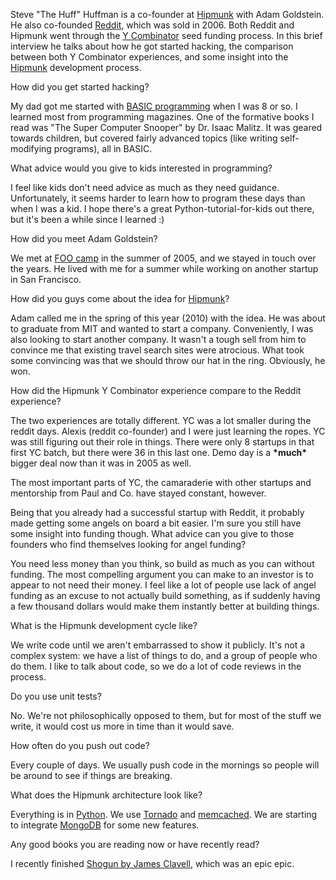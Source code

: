 <p class="interview-intro">Steve "The Huff" Huffman is a co-founder at <a href="http://www.hipmunk.com/">Hipmunk</a> with Adam Goldstein. He also co-founded <a href="http://reddit.com">Reddit</a>, which was sold in 2006. Both Reddit and Hipmunk went through the <a href=http://ycombinator.com">Y Combinator</a> seed funding process. In this brief interview he talks about how he got started hacking, the comparison between both Y Combinator experiences, and some insight into the <a href="http://hipmunk.com">Hipmunk</a> development process.</p>

<p class="question">How did you get started hacking?</p>
<p class="answer">My dad got me started with <a href="http://en.wikipedia.org/wiki/BASIC">BASIC programming</a> when I was 8 or so. I learned most from programming magazines. One of the formative books I read was "The Super Computer Snooper" by Dr. Isaac Malitz. It was geared towards children, but covered fairly advanced topics (like writing self-modifying programs), all in BASIC.</p>

<p class="question">What advice would you give to kids interested in programming?</p>
<p class="answer">I feel like kids don't need advice as much as they need guidance. Unfortunately, it seems harder to learn how to program these days than when I was a kid. I hope there's a great Python-tutorial-for-kids out there, but it's been a while since I learned :)</p>

<p class="question">How did you meet Adam Goldstein?</p>
<p class="answer">We met at <a href="http://en.wikipedia.org/wiki/Foo_Camp">FOO camp</a> in the summer of 2005, and we stayed in touch over the years. He lived with me for a summer while working on another startup in San Francisco.</p>

<p class="question">How did you guys come about the idea for <a href="http://www.hipmunk.com">Hipmunk</a>?</p>
<p class="answer">Adam called me in the spring of this year (2010) with the idea. He was about to graduate from MIT and wanted to start a company. Conveniently, I was also looking to start another company. It wasn't a tough sell from him to convince me that existing travel search sites were atrocious. What took some convincing was that we should throw our hat in the ring. Obviously, he won.</p>

<p class="question">How did the Hipmunk Y Combinator experience compare to the Reddit experience?</p>
<p class="answer">The two experiences are totally different. YC was a lot smaller during the reddit days. Alexis (reddit co-founder) and I were just learning the ropes. YC was still figuring out their role in things. There were only 8 startups in that first YC batch, but there were 36 in this last one. Demo day is a <b>*much*</b> bigger deal now than it was in 2005 as well.</p>
<p class="answer">The most important parts of YC, the camaraderie with other startups and mentorship from Paul and Co. have stayed constant, however.</p>

<p class="question">Being that you already had a successful startup with Reddit, it probably made getting some angels on board a bit easier. I'm sure you still have some insight into funding though. What advice can you give to those founders who find themselves looking for angel funding?</p>
<p class="answer">You need less money than you think, so build as much as you can without funding. The most compelling argument you can make to an investor is to appear to not need their money. I feel like a lot of people use lack of angel funding as an excuse to not actually build something, as if suddenly having a few thousand dollars would make them instantly better at building things.</p>

<p class="question">What is the Hipmunk development cycle like?</p>
<p class="answer">We write code until we aren't embarrassed to show it publicly. It's not a complex system: we have a list of things to do, and a group of people who do them. I like to talk about code, so we do a lot of code reviews in the process.</p>

<p class="question">Do you use unit tests?</p>
<p class="answer">No. We're not philosophically opposed to them, but for most of the stuff we write, it would cost us more in time than it would save.</p>

<p class="question">How often do you push out code?</p>
<p class="answer">Every couple of days. We usually push code in the mornings so people will be around to see if things are breaking.</p>

<p class="question">What does the Hipmunk architecture look like?</p>
<p class="answer">Everything is in <a href="http://python.org/">Python</a>. We use <a href="http://www.tornadoweb.org/">Tornado</a> and <a href="http://memcached.org/">memcached</a>. We are starting to integrate <a href="http://www.mongodb.org/">MongoDB</a> for some new features.</p>

<p class="question">Any good books you are reading now or have recently read?</p>
<p class="answer">I recently finished <a href="http://en.wikipedia.org/wiki/Sh%C5%8Dgun_(novel)">Shogun by James Clavell</a>, which was an epic epic.</p>
